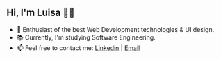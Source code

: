 ## Hi, I'm Luisa 👋🏻

 - 🧠 Enthusiast of the best Web Development technologies & UI design.
 - 📚 Currently, I'm studying Software Engineering.
 - 📫 Feel free to contact me: <a href="https://www.linkedin.com/in/luisasimonetto" target="_blank">Linkedin</a> | <a href="mailto:luuhsimonetto@hotmail.com" target="_blank">Email</a>
